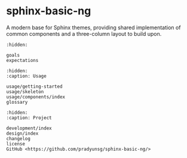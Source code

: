 # sphinx-basic-ng

A modern base for Sphinx themes, providing shared implementation of common
components and a three-column layout to build upon.

```{toctree}
:hidden:

goals
expectations
```

```{toctree}
:hidden:
:caption: Usage

usage/getting-started
usage/skeleton
usage/components/index
glossary
```

```{toctree}
:hidden:
:caption: Project

development/index
design/index
changelog
license
GitHub <https://github.com/pradyunsg/sphinx-basic-ng/>
```

